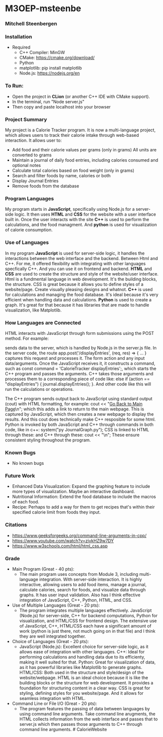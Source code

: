 # M3OEP-msteenbe
### Mitchell Steenbergen


### Installation
* Required
  * C++ Compiler: MinGW
  * CMake: https://cmake.org/download/ 
  * Python
  * matplotlib: pip install matplotlib
  * Node.js: https://nodejs.org/en
### To Run:
* Open the project in **CLion** (or another C++ IDE with CMake support).
* In the terminal, run "Node server.js"
* Then copy and paste localhost into your browser

### Project Summary
My project is a Calorie Tracker program. It is now a multi-language project, which allows users to track their calorie intake through web-based interaction. It allows user to:
 * Add food and their calorie values per grams (only in grams) All units are converted to grams
 * Maintain a journal of daily food entries, including calories consumed and optional notes
 * Calculate total calories based on food weight (only in grams)
 * Search and filter foods by name, calories or both
 * Display Journal Entries
 * Remove foods from the database
### Program Languages
My program starts in __JavaScript__, specifically using Node.js for a server-side logic. It then uses __HTML__ and __CSS__ for the website with a user interface built in. Once the user interacts with the site __C++__ is used to perform the calculations, and the food managment. And __python__ is used for visualization of calorie consumption. 

### Use of Languages
In my program __JavaScript__ is used for server-side logic, it handles the interactions between the web interface and the backend. Between Html and C++. For me, it offered flexibility with integrating with other languages specfically C++. And you can use it on frontend and backend. __HTML__ and __CSS__ are used to create the structure and style of the website/user interface. Html is a fundmental language in web development. It's the building blocks, the structure. CSS is great because it allows you to define styles of a website/page. Create visually pleasing designs and whatnot. __C++__ is used for calculations and managing the food database. It's ideal because it's very efficient when handling data and calculations. __Python__ is used to create a graph. It's great for that because it has libraries that are made to handle visualization, like Matplotlib. 

### How Languages are Connected
HTML interacts with JavaScript through form submissions using the POST method. For example: <form action="/displayEntries" method="POST"> sends data to the server, which is handled by Node.js in the server.js file. In the server code, the route app.post('/displayEntries', (req, res) => { ... } captures this request and processes it. The form action and any input data/arguments. Once the JavaScript receives it, it constructs a command, such as const command = 'CalorieTracker displayEntries';, which starts the C++ program and passes the arguments. C++ takes those arguments and processes them to a corresponding piece of code like: else if (action == "displayEntries") { journal.displayEntries(); }. And other code like this will run the calculations or operations. 

The C++ program sends output back to JavaScript using standard output (cout) with HTML formatting, for example: cout << "<a class='back-link' href='/'>Go Back to Main Page</a>\n"; which this adds a link to return to the main webpage. This is captured by JavaScript, which then creates a new webpage to display the results. And this cout does technically make C++ resposible for some html. Python is invoked by both JavaScript and C++ through commands in both code, like in c++: system("py JournalGraph.py"); CSS is linked to HTML through these: <link rel="stylesheet" href="styles.css"> and C++ through these: cout << "<link rel='stylesheet' href='cpp.css'>\n"; These ensure consistent styling throughout the program. 

### Known Bugs
* No known bugs 

### Future Work 
* Enhanced Data Visualization: Expand the graphing feature to include more types of visualization. Maybe an interactive dashboard. 
* Nutritional Information: Extend the food database to include the macros of each food. 
* Recipe: Perhaps to add a way for them to get recipes that's within their specified calorie limit from foods they input.

### Citations
* https://www.geeksforgeeks.org/command-line-arguments-in-cpp/ 
* https://www.youtube.com/watch?v=zivkHZ9w7DY 
* https://www.w3schools.com/html/html_css.asp   

### Grade
* Main Program (Great - 40 pts):
  * The main program uses concepts from Module 3, including multi-language integration. With server-side interaction. It is highly interactive, allowing users to add food items, manage a journal, calculate calories, search for foods, and visualize data through graphs. It has user input validation. Also has I think effective integration of JavaScript, C++, Python, HTML, and CSS. 
* Use of Multiple Languages (Great - 20 pts):
  * The program integrates multiple languages effectively. JavaScript (Node.js) for server-side, C++ for backend computations, Python for visualization, and HTML/CSS for frontend design. The extensive use of JavaScript, C++, HTML/CSS each have a significant amount of work (python is just there, not much going on in that file) and I think they are well integrated together. 
* Choice of Languages (Great - 20 pts):
  * JavaScript (Node.js): Excellent choice for server-side logic, as it allows ease of integration with other languages. C++: Ideal for performing calculations and handling data due to its efficienty, making it well suited for that. Python: Great for visualization of data, as it has powerful libraries like Matplotlib to generate graphs. HTML/CSS: Both used in the structure and style/design of the website/webpage. HTML is an ideal choice because it is like the building blocks or the structure for web development. It provides a foundation for structuring content in a clear way. CSS is great for styling, defining styles for you website/page. And it allows for seamless integration with HTML.  
* Command Line or File I/O (Great - 20 pts):
  * The program features the passing of data between languages by using command line arguments. Take command line arugments, the HTML collects information from the web interface and passes that to server.js which then passes those arguments to C++ through command line arguments. #   C a l o r i e W e b s i t e 
 
 

